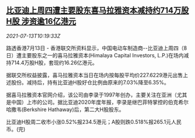 <!--1626178159000-->
[比亚迪上周四遭主要股东喜马拉雅资本减持约714万股H股 涉资逾16亿港元](https://cn.reuters.com/article/byd-stocks-himalaya-capital-0713-idCNKBS2EJ0XJ)
------

<div><i>2021-07-13T10:19:33Z</i></div><p>路透香港7月13日 - 香港联交所资料显示，中国电动车制造商--比亚迪上周四（8日）遭主要股东之一的喜马拉雅资本(Himalaya Capital Investors, L.P.)在场内减持714.4万股H股，套现约16.26亿港元。</p><p>据联交所权益披露，喜马拉雅资本当日在场内按每股平均价227.6229港元出售上述股份。减持后，持有比亚迪H股好仓比例由原来的7.03%降至6.35%。</p><p>据喜马拉雅资本官网介绍，该公司由李录于1997年创办，主要关注在亚洲（尤其是中国）上市的公司。据比亚迪2020年度年报，李录是继巴菲特掌控的伯克希尔哈撒韦(Berkshire Hathaway)后，第二大H股股东。</p><p>比亚迪H股周二收市小涨0.52%报234.5港元；A股则跌0.518%报265.1元人民币。(完) </p>
